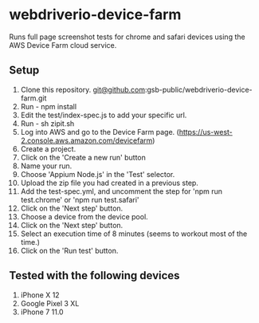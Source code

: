 # webdriverio-device-farm

Runs full page screenshot tests for chrome and safari devices using the AWS Device Farm cloud service.

## Setup

1) Clone this repository. git@github.com:gsb-public/webdriverio-device-farm.git
1) Run - npm install
1) Edit the test/index-spec.js to add your specific url.
1) Run - sh zipit.sh
1) Log into AWS and go to the Device Farm page. (https://us-west-2.console.aws.amazon.com/devicefarm) 
1) Create a project.
1) Click on the 'Create a new run' button
1) Name your run.
1) Choose 'Appium Node.js' in the 'Test' selector.
1) Upload the zip file you had created in a previous step.
1) Add the test-spec.yml, and uncomment the step for 'npm run test.chrome' or 'npm run test.safari'
1) Click on the 'Next step' button.
1) Choose a device from the device pool.
1) Click on the 'Next step' button.
1) Select an execution time of 8 minutes (seems to workout most of the time.)
1) Click on the 'Run test' button.

## Tested with the following devices

1) iPhone X 12
1) Google Pixel 3 XL
1) iPhone 7 11.0


